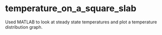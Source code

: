 # temperature_on_a_square_slab
Used MATLAB to look at steady state temperatures and plot a temperature distribution graph.
